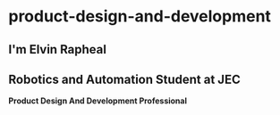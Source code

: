 # product-design-and-development
## I'm Elvin Rapheal
## Robotics and Automation Student at JEC
**Product Design And Development Professional**

